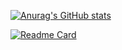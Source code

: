 
[![Anurag's GitHub stats](https://github-readme-stats.vercel.app/api?username=bossnefario&count_private=true&show_icons=true&theme=cobalt)](https://github.com/anuraghazra/github-readme-stats)

[![Readme Card](https://github-readme-stats.vercel.app/api/pin/?username=bossnefario&repo=curso_git-readme-stats)](https://github.com/anuraghazra/github-readme-stats)
